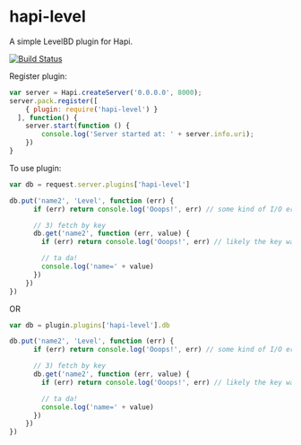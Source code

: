 hapi-level
==========

A simple LevelBD plugin for Hapi.

[![Build Status](https://travis-ci.org/johnbrett/hapi-level.svg?branch=master)](https://travis-ci.org/johnbrett/hapi-level)

Register plugin:

```javascript
var server = Hapi.createServer('0.0.0.0', 8000);
server.pack.register([
    { plugin: require('hapi-level') }
  ], function() {
    server.start(function () {
        console.log('Server started at: ' + server.info.uri);
    })
}
```

To use plugin:

```javascript
var db = request.server.plugins['hapi-level']

db.put('name2', 'Level', function (err) {
      if (err) return console.log('Ooops!', err) // some kind of I/O error

      // 3) fetch by key
      db.get('name2', function (err, value) {
        if (err) return console.log('Ooops!', err) // likely the key was not found

        // ta da!
        console.log('name=' + value)
      })
    })
})
```

OR

```javascript
var db = plugin.plugins['hapi-level'].db

db.put('name2', 'Level', function (err) {
      if (err) return console.log('Ooops!', err) // some kind of I/O error

      // 3) fetch by key
      db.get('name2', function (err, value) {
        if (err) return console.log('Ooops!', err) // likely the key was not found

        // ta da!
        console.log('name=' + value)
      })
    })
})
```
